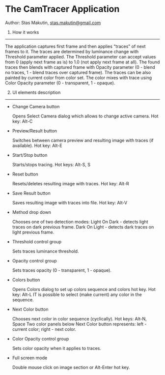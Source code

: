 The CamTracer Application
=========================
Author: Stas Makutin, stas.makutin@gmail.com

1. How it works
---------------

The application captures first frame and then applies "traces" of next frames 
to it. The traces are determined by luminance change with Threshold parameter 
applied. The Threshold parameter can accept values from 0 (apply next frame 
as is) to 1.0 (not apply next frame at all). The found traces then blends with
captured frame with Opacity parameter (0 - blend no traces, 1 - blend traces 
over captured frame). The traces can be also painted by current color from 
color set. The color mixes with trace using Color Opacity parameter 
(0 - transparent, 1 - opaque).

2. UI elements description
--------------------------

* Change Camera button

   Opens Select Camera dialog which allows to change active camera.
   Hot key: Alt-C

* Preview/Result button

   Switches between camera preview and resulting image with traces 
   (if available). Hot key: Alt-E

* Start/Stop button

   Starts/stops tracing. Hot keys: Alt-S, S

* Reset button

   Resets/deletes resulting image with traces. Hot key: Alt-R

* Save Result button

   Saves resulting image with traces into file. Hot key: Alt-V

* Method drop down

   Chooses one of two detection modes: 
      Light On Dark - detects light traces on dark previous frame.
      Dark On Light - detects dark traces on light previous frame.

* Threshold control group

   Sets traces luminance threshold.

* Opacity control group

   Sets traces opacity (0 - transparent, 1 - opaque).

* Colors button

   Opens Colors dialog to set up colors sequence and colors hot key. Hot key: Alt-L
   IT is possible to select (make current) any color in the sequence.

* Next Color button

   Chooses next color in color sequence (cyclically). Hot keys: Alt-N, Space
   Two color panels below Next Color button represents: 
     left - current color; 
     right - next color.
                    

* Color Opacity control group

   Sets color opacity when it applies to traces.


* Full screen mode

   Double mouse click on image section or Alt-Enter hot key.


